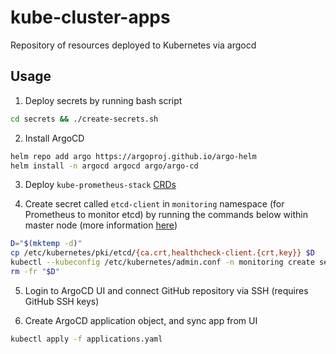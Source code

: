 # kube-cluster-apps

Repository of resources deployed to Kubernetes via argocd

## Usage

1. Deploy secrets by running bash script

```bash
cd secrets && ./create-secrets.sh
```

2. Install ArgoCD

```bash
helm repo add argo https://argoproj.github.io/argo-helm
helm install -n argocd argocd argo/argo-cd
```

3. Deploy `kube-prometheus-stack` [CRDs](https://github.com/prometheus-community/helm-charts/tree/main/charts/kube-prometheus-stack#upgrading-an-existing-release-to-a-new-major-version)

4. Create secret called `etcd-client` in `monitoring` namespace (for Prometheus to monitor etcd) by running the commands below within master node (more information [here](https://github.com/helm/charts/issues/6921#issuecomment-480873676))

```bash
D="$(mktemp -d)"
cp /etc/kubernetes/pki/etcd/{ca.crt,healthcheck-client.{crt,key}} $D
kubectl --kubeconfig /etc/kubernetes/admin.conf -n monitoring create secret generic etcd-client --from-file="$D"
rm -fr "$D"
```

5. Login to ArgoCD UI and connect GitHub repository via SSH (requires GitHub SSH keys)

6. Create ArgoCD application object, and sync app from UI

```bash
kubectl apply -f applications.yaml
```
